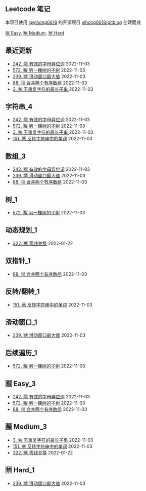 ## Leetcode 笔记
本项目使用 [@yihong0618](https://github.com/yihong0618) 的开源项目 [yihong0618/gitblog](https://github.com/yihong0618/gitblog) 创建而成


[🈯️ Easy](https://github.com/imtsingyun/LeetCode#%EF%B8%8F-easy), [🈚️ Medium](https://github.com/imtsingyun/LeetCode#%EF%B8%8F-medium), [🈲 Hard](https://github.com/imtsingyun/LeetCode#-hard)
## 最近更新
- [242. 🈯️ 有效的字母异位词](https://github.com/imtsingyun/LeetCode/issues/8) 2022-11-03
- [572. 🈯️ 另一棵树的子树](https://github.com/imtsingyun/LeetCode/issues/7) 2022-11-03
- [239. 🈲 滑动窗口最大值](https://github.com/imtsingyun/LeetCode/issues/6) 2022-11-03
- [88. 🈯️ 合并两个有序数组](https://github.com/imtsingyun/LeetCode/issues/5) 2022-11-03
- [3. 🈚️ 无重复字符的最长子串 ](https://github.com/imtsingyun/LeetCode/issues/3) 2022-11-03
## 字符串_4
- [242. 🈯️ 有效的字母异位词](https://github.com/imtsingyun/LeetCode/issues/8) 2022-11-03
- [572. 🈯️ 另一棵树的子树](https://github.com/imtsingyun/LeetCode/issues/7) 2022-11-03
- [3. 🈚️ 无重复字符的最长子串 ](https://github.com/imtsingyun/LeetCode/issues/3) 2022-11-03
- [151. 🈚️ 反转字符串中的单词](https://github.com/imtsingyun/LeetCode/issues/2) 2022-11-03
## 数组_3
- [242. 🈯️ 有效的字母异位词](https://github.com/imtsingyun/LeetCode/issues/8) 2022-11-03
- [239. 🈲 滑动窗口最大值](https://github.com/imtsingyun/LeetCode/issues/6) 2022-11-03
- [88. 🈯️ 合并两个有序数组](https://github.com/imtsingyun/LeetCode/issues/5) 2022-11-03
## 树_1
- [572. 🈯️ 另一棵树的子树](https://github.com/imtsingyun/LeetCode/issues/7) 2022-11-03
## 动态规划_1
- [322. 🈚️ 零钱兑换](https://github.com/imtsingyun/LeetCode/issues/1) 2022-01-22
## 双指针_1
- [88. 🈯️ 合并两个有序数组](https://github.com/imtsingyun/LeetCode/issues/5) 2022-11-03
## 反转/翻转_1
- [151. 🈚️ 反转字符串中的单词](https://github.com/imtsingyun/LeetCode/issues/2) 2022-11-03
## 滑动窗口_1
- [239. 🈲 滑动窗口最大值](https://github.com/imtsingyun/LeetCode/issues/6) 2022-11-03
## 后续遍历_1
- [572. 🈯️ 另一棵树的子树](https://github.com/imtsingyun/LeetCode/issues/7) 2022-11-03
## 🈯️ Easy_3
- [242. 🈯️ 有效的字母异位词](https://github.com/imtsingyun/LeetCode/issues/8) 2022-11-03
- [572. 🈯️ 另一棵树的子树](https://github.com/imtsingyun/LeetCode/issues/7) 2022-11-03
- [88. 🈯️ 合并两个有序数组](https://github.com/imtsingyun/LeetCode/issues/5) 2022-11-03
## 🈚️ Medium_3
- [3. 🈚️ 无重复字符的最长子串 ](https://github.com/imtsingyun/LeetCode/issues/3) 2022-11-03
- [151. 🈚️ 反转字符串中的单词](https://github.com/imtsingyun/LeetCode/issues/2) 2022-11-03
- [322. 🈚️ 零钱兑换](https://github.com/imtsingyun/LeetCode/issues/1) 2022-01-22
## 🈲 Hard_1
- [239. 🈲 滑动窗口最大值](https://github.com/imtsingyun/LeetCode/issues/6) 2022-11-03

